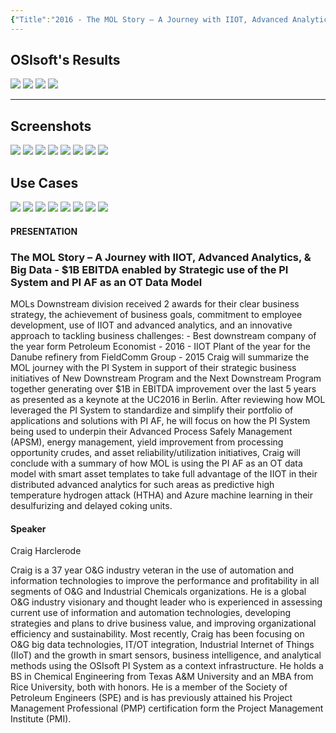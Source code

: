 ```yaml
---
{"Title":"2016 - The MOL Story – A Journey with IIOT, Advanced Analytics, & Big Data  - $1B EBITDA enabled by Strategic use of the PI System and PI AF as an OT Data Model","Year":2016,"Industry":"Oil & Gas","URL":"https://resources.osisoft.com/presentations/the-mol-story-%E2%80%93-a-journey-with-iiot--advanced-analytics--and-big-data/","PDF":"https://cdn.osisoft.com/osi/presentations/2016-rs-houston-iiot/2016-rs-houston-iiot-040-OSIsoft-Harclerode-The-MOL-Story--A-Journey-with-IIOT-Advanced-Analytics-Big-Data--$1B-EBITDA-enabled-by-the-PI-System.pdf","Company":"OSIsoft","Keywords":["Hydrogen","Energy"],"dg-publish":true,"permalink":"/aveva/customer-stories/2016/2016-os-isoft-the-mol-story-a-journey-with-iiot-advanced-analytics-and-big-data-1-b-ebitda-enabled-by-strategic-use-of-the-pi-system-and-pi-af-as-an-ot-data-model/","dgPassFrontmatter":true}
---
```


## OSIsoft's Results
![](https://i.imgur.com/E3hyAvq.png)
![](https://i.imgur.com/LA5UQNo.png)
![](https://i.imgur.com/BuJhzPt.png)
![](https://i.imgur.com/Ixtye7h.png)

---
## Screenshots
![](https://i.imgur.com/3fggrxG.png)
![](https://i.imgur.com/IkKNFvk.png)
![](https://i.imgur.com/LELNSEJ.png)
![](https://i.imgur.com/jLIwl9Y.png)
![](https://i.imgur.com/Oj2fQwm.png)
![](https://i.imgur.com/yj6760N.png)
![](https://i.imgur.com/3shvdx8.png)
![](https://i.imgur.com/p4LEPrm.png)

## Use Cases
![](https://i.imgur.com/kHV0cUc.png)
![](https://i.imgur.com/rH9ljUF.png)
![](https://i.imgur.com/6LN2rq8.png)
![](https://i.imgur.com/DW7kkoe.png)
![](https://i.imgur.com/kWLvjv6.png)
![](https://i.imgur.com/m2qpCeo.png)
![](https://i.imgur.com/ptBI4Gx.png)
![](https://i.imgur.com/2OodMOj.png)

#### PRESENTATION

### The MOL Story – A Journey with IIOT, Advanced Analytics, & Big Data - $1B EBITDA enabled by Strategic use of the PI System and PI AF as an OT Data Model

MOLs Downstream division received 2 awards for their clear business strategy, the achievement of business goals, commitment to employee development, use of IIOT and advanced analytics, and an innovative approach to tackling business challenges: - Best downstream company of the year form Petroleum Economist - 2016 - IIOT Plant of the year for the Danube refinery from FieldComm Group - 2015 Craig will summarize the MOL journey with the PI System in support of their strategic business initiatives of New Downstream Program and the Next Downstream Program together generating over $1B in EBITDA improvement over the last 5 years as presented as a keynote at the UC2016 in Berlin. After reviewing how MOL leveraged the PI System to standardize and simplify their portfolio of applications and solutions with PI AF, he will focus on how the PI System being used to underpin their Advanced Process Safely Management (APSM), energy management, yield improvement from processing opportunity crudes, and asset reliability/utilization initiatives, Craig will conclude with a summary of how MOL is using the PI AF as an OT data model with smart asset templates to take full advantage of the IIOT in their distributed advanced analytics for such areas as predictive high temperature hydrogen attack (HTHA) and Azure machine learning in their desulfurizing and delayed coking units.

#### Speaker

Craig Harclerode

Craig is a 37 year O&G industry veteran in the use of automation and information technologies to improve the performance and profitability in all segments of O&G and Industrial Chemicals organizations. He is a global O&G industry visionary and thought leader who is experienced in assessing current use of information and automation technologies, developing strategies and plans to drive business value, and improving organizational efficiency and sustainability. Most recently, Craig has been focusing on O&G big data technologies, IT/OT integration, Industrial Internet of Things (IIoT) and the growth in smart sensors, business intelligence, and analytical methods using the OSIsoft PI System as a context infrastructure. He holds a BS in Chemical Engineering from Texas A&M University and an MBA from Rice University, both with honors. He is a member of the Society of Petroleum Engineers (SPE) and is has previously attained his Project Management Professional (PMP) certification form the Project Management Institute (PMI).